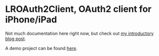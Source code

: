 # LROAuth2Client, OAuth2 client for iPhone/iPad

Not much documentation here right now, but check out [my introductory blog post](http://lukeredpath.co.uk/blog/oauth2-for-iphone-and-ipad-applications.html).

A demo project can be found [here](http://github.com/lukeredpath/LROAuth2Demo).
